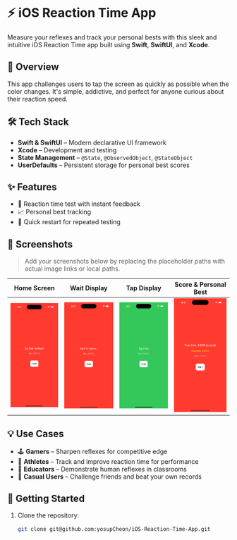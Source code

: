# ⚡️ iOS Reaction Time App

Measure your reflexes and track your personal bests with this sleek and intuitive iOS Reaction Time app built using **Swift**, **SwiftUI**, and **Xcode**.

## 📲 Overview

This app challenges users to tap the screen as quickly as possible when the color changes. It's simple, addictive, and perfect for anyone curious about their reaction speed.

## 🛠️ Tech Stack

- **Swift & SwiftUI** – Modern declarative UI framework
- **Xcode** – Development and testing
- **State Management** – `@State`, `@ObservedObject`, `@StateObject`
- **UserDefaults** – Persistent storage for personal best scores

## ✨ Features

- 🎯 Reaction time test with instant feedback
- 📈 Personal best tracking
- 🔁 Quick restart for repeated testing

## 📸 Screenshots

> Add your screenshots below by replacing the placeholder paths with actual image links or local paths.

| Home Screen | Wait Display | Tap Display | Score & Personal Best |
|-------------|---------------|----------------|----------------|
| ![Home](src/main.png) | ![Test](src/wait.png) | ![Score](src/tap.png) | ![Best](src/result.png) |

<!--TODO:
    ## 🎥 Demo Video

> Embed or link your demo video here.

[▶️ Watch Demo](https:) -->

## 💡 Use Cases

- 🕹️ **Gamers** – Sharpen reflexes for competitive edge
- 🏃 **Athletes** – Track and improve reaction time for performance
- 🧪 **Educators** – Demonstrate human reflexes in classrooms
- 🎉 **Casual Users** – Challenge friends and beat your own records

## 🚀 Getting Started

1. Clone the repository:
   ```bash
   git clone git@github.com:yosupCheon/iOS-Reaction-Time-App.git
